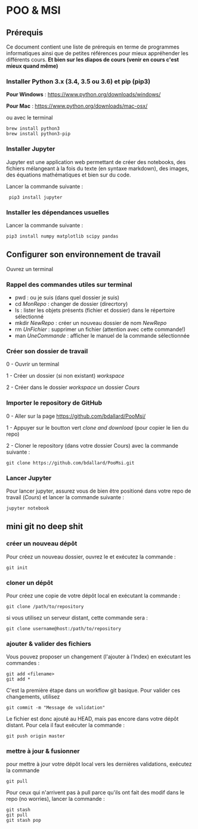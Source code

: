 # POO &amp; MSI 

## Prérequis 
Ce document contient une liste de prérequis en terme de programmes informatiques ainsi que de petites références pour mieux appréhender les différents cours.
**Et bien sur les diapos de cours (venir en cours c'est mieux quand même)** 

### Installer Python 3.x (3.4, 3.5 ou 3.6) et pip (pip3)
**Pour Windows** : <https://www.python.org/downloads/windows/>

**Pour Mac** : <https://www.python.org/downloads/mac-osx/>

ou avec le terminal 
```
brew install python3
brew install python3-pip
```

### Installer Jupyter 
Jupyter est une application web permettant de créer des notebooks, des fichiers mélangeant à la fois du texte (en syntaxe markdown), des images, des équations mathématiques et bien sur du code.

Lancer la commande suivante : 
```
 pip3 install jupyter
``` 

### Installer les dépendances usuelles 
Lancer la commande suivante : 
```
pip3 install numpy matplotlib scipy pandas
```

## Configurer son environnement de travail 
Ouvrez un terminal

### Rappel des commandes utiles sur terminal 

- pwd : ou je suis (dans quel dossier je suis) 
- cd *MonRepo* : changer de dossier (direcrtory)
- ls : lister les objets présents (fichier et dossier) dans le répertoire sélectionné
- mkdir *NewRepo* : créer un nouveau dossier de nom *NewRepo*  
- rm *UnFichier* : supprimer un fichier (attention avec cette commande!) 
- man *UneCommande* : afficher le manuel de la commande sélectionnée


### Créer son dossier de travail 

0 - Ouvrir un terminal 

1 - Créer un dossier (si non existant) *workspace* 

2 - Créer dans le dossier *workspace* un dossier *Cours* 

### Importer le repository de GitHub 

0 - Aller sur la page <https://github.com/bdallard/PooMsi/>

1 - Appuyer sur le boutton vert *clone and download* (pour copier le lien du repo) 

2 - Cloner le repository (dans votre dossier Cours) avec la commande suivante : 
```
git clone https://github.com/bdallard/PooMsi.git
```

### Lancer Jupyter

Pour lancer jupyter, assurez vous de bien être positioné dans votre repo de travail (*Cours*) et lancer la commande suivante :  

```
jupyter notebook 
```

## mini git no deep shit 

### créer un nouveau dépôt
Pour créez un nouveau dossier, ouvrez le et exécutez la commande :
```
git init
```

### cloner un dépôt
Pour créez une copie de votre dépôt local en exécutant la commande : 
```
git clone /path/to/repository
```
si vous utilisez un serveur distant, cette commande sera : 
```
git clone username@host:/path/to/repository
```

### ajouter & valider des fichiers 
Vous pouvez proposer un changement (l'ajouter à l'Index) en exécutant les commandes : 
```
git add <filename>
git add *
```
C'est la première étape dans un workflow git basique. Pour valider ces changements, utilisez
```
git commit -m "Message de validation"
```
Le fichier est donc ajouté au HEAD, mais pas encore dans votre dépôt distant. Pour cela il faut exécuter la commande : 
```
git push origin master
```

### mettre à jour & fusionner
pour mettre à jour votre dépôt local vers les dernières validations, exécutez la commande
```
git pull
```

Pour ceux qui n'arrivent pas à pull parce qu'ils ont fait des modif dans le repo (no worries), lancer la commande : 
```
git stash
git pull
git stash pop
```
